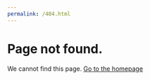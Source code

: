 ```yaml
---
permalink: /404.html
---
```

# Page not found.
We cannot find this page.
[Go to the homepage](https://gpgamer98.github.io/)
